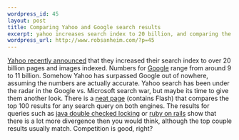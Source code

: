 ```yaml
--- 
wordpress_id: 45
layout: post
title: Comparing Yahoo and Google search results
excerpt: yahoo increases search index to 20 billion, and comparing the results of yahoo to google
wordpress_url: http://www.robsanheim.com/?p=45
---
```

<a href="http://www.ysearchblog.com/archives/000172.html">Yahoo recently announced</a> that they increased their search index to over 20 billion pages and images indexed.  Numbers for <a href="http://www.google.com">Google</a> range from around 9 to 11 billion.  Somehow Yahoo has surpassed Google out of nowhere, assuming the numbers are actually accurate.  Yahoo search has been under the radar in the Google vs. Microsoft search war, but maybe its time to give them another look.  There is a <a href="http://www.langreiter.com/exec/yahoo-vs-google.html">neat page</a> (contains Flash) that compares the top 100 results for any search query on both engines.  The results for queries such as <a href="http://www.langreiter.com/exec/yahoo-vs-google.html?q=java+double+checked+locking">java double checked locking</a> or <a href="http://www.langreiter.com/exec/yahoo-vs-google.html?q=ruby+on+rails">ruby on rails</a> show that there is a lot more divergence then you would think, although the top couple results usually match.  Competition is good, right?
